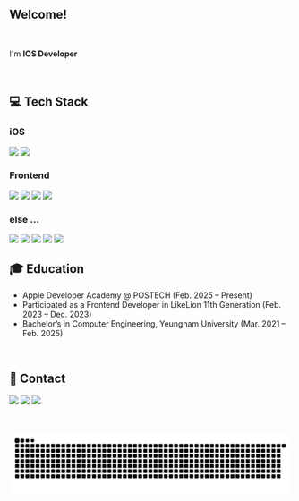 

<div align = "left">

## Welcome! 
<br/>
<p>I'm <b>IOS Developer</b> <br/>

<br/>
<br/>
  
## 💻 Tech Stack 
### iOS
<img src="https://img.shields.io/badge/Swift-F05138?style=flat-square&logo=swift&logoColor=white"/>
<img src="https://img.shields.io/badge/UIKit-2396F3?style=flat-square&logo=UIKit&logoColor=white"/>


### Frontend
<img src="https://img.shields.io/badge/HTML5-E34F26?style=flat-square&logo=Python&logoColor=white"/></a>
<img src="https://img.shields.io/badge/React-61DAFB?style=flat-square&logo=react&logoColor=white"/>
<img src="https://img.shields.io/badge/JavaScript-F7DF1E?style=flat-square&logo=javascript&logoColor=white"/>
<img src="https://img.shields.io/badge/CSS-663399?style=flat-square&logo=CSS&logoColor=white"/>



### else ...
<img src="https://img.shields.io/badge/Fastlane-00F200?style=flat-square&logo=Fastlane&logoColor=white"/>
<img src="https://img.shields.io/badge/Python-3766AB?style=flat-square&logo=Python&logoColor=white"/>
<img src="https://img.shields.io/badge/jirasoftware-0052CC?style=flat-square&logo=JiraSoftware&logoColor=white"/>
<img src="https://img.shields.io/badge/Git-F05032?style=flat-square&logo=Git&logoColor=white"/>
<img src="https://img.shields.io/badge/Figma-F24E1E?style=flat-square&logo=Figma&logoColor=white"/>


## 🎓 Education
- Apple Developer Academy @ POSTECH (Feb. 2025 – Present)
- Participated as a Frontend Developer in LikeLion 11th Generation (Feb. 2023 – Dec. 2023)
- Bachelor’s in Computer Engineering, Yeungnam University (Mar. 2021 – Feb. 2025)


<br/>

## 📨 Contact
<a href="mailto:iumd6075@naver.com" target="_blank"><img src="https://img.shields.io/badge/Email-[1EC800]?style=flat-square&logo=naver&logoColor=white"/></a>
<a href="mailto:aushinyan@gmail.com" target="_blank"><img src="https://img.shields.io/badge/Gmail-4285F4?style=flat-square&logo=Gmail&logoColor=white"/></a>
 <a href="https://yanni13.tistory.com/"><img src="https://img.shields.io/badge/Tech%20Blog-000000?style=flat-square&logo=Tistory&logoColor=white&link=https://velog.io/@yanni13"/></a>
 

<br/>
<br/>

<picture>
  <source media="(prefers-color-scheme: dark)" srcset="https://github.com/heejinnn/heejinnn/blob/output/github-contribution-grid-snake-dark.svg" />
  <source media="(prefers-color-scheme: light)" srcset="https://github.com/heejinnn/heejinnn/blob/output/github-contribution-grid-snake.svg" />
 <img alt="github-snake" src="https://github.com/yanni13/yanni13/blob/output/github-contribution-grid-snake-dark.svg"/>
</picture>


</div>
